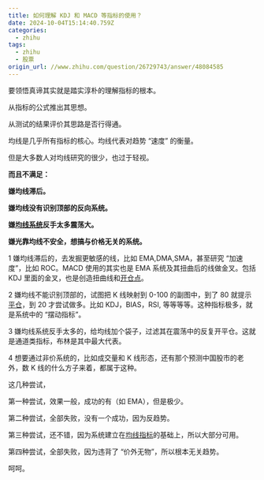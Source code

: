 ```yaml
---
title: 如何理解 KDJ 和 MACD 等指标的使用？
date: 2024-10-04T15:14:40.759Z
categories:
  - zhihu
tags:
  - zhihu
  - 股票
origin_url: //www.zhihu.com/question/26729743/answer/48084585
---
```

要领悟真谛其实就是踏实淳朴的理解指标的根本。

从指标的公式推出其思想。

从测试的结果评价其思路是否行得通。

均线是几乎所有指标的核心。均线代表对趋势 “速度” 的衡量。

但是大多数人对均线研究的很少，也过于轻视。

&#x20;**而且不满足：**&#x20;

&#x20;**嫌均线滞后。**&#x20;

&#x20;**嫌均线没有识别顶部的反向系统。**&#x20;

**嫌[均线系统](https://zhida.zhihu.com/search?content_id=14631778\&content_type=Answer\&match_order=1\&q=%E5%9D%87%E7%BA%BF%E7%B3%BB%E7%BB%9F\&zd_token=eyJhbGciOiJIUzI1NiIsInR5cCI6IkpXVCJ9.eyJpc3MiOiJ6aGlkYV9zZXJ2ZXIiLCJleHAiOjE3MjgyMjc2NzcsInEiOiLlnYfnur_ns7vnu58iLCJ6aGlkYV9zb3VyY2UiOiJlbnRpdHkiLCJjb250ZW50X2lkIjoxNDYzMTc3OCwiY29udGVudF90eXBlIjoiQW5zd2VyIiwibWF0Y2hfb3JkZXIiOjEsInpkX3Rva2VuIjpudWxsfQ.gfMiJBb_RhaaieL2WlD5Uw4MYLDkWnfsGwTT1lyZu6o\&zhida_source=entity)反手太多震荡大。**

&#x20;**嫌光靠均线不安全，想搞与价格无关的系统。**&#x20;

1 嫌均线滞后的，去发掘更敏感的线，比如 EMA,DMA,SMA，甚至研究 “加速度”，比如 ROC。MACD 使用的其实也是 EMA 系统及其扭曲后的线做金叉。包括 KDJ 里面的金叉，也是创造扭曲线和[开仓点](https://zhida.zhihu.com/search?content_id=14631778\&content_type=Answer\&match_order=1\&q=%E5%BC%80%E4%BB%93%E7%82%B9\&zd_token=eyJhbGciOiJIUzI1NiIsInR5cCI6IkpXVCJ9.eyJpc3MiOiJ6aGlkYV9zZXJ2ZXIiLCJleHAiOjE3MjgyMjc2NzcsInEiOiLlvIDku5PngrkiLCJ6aGlkYV9zb3VyY2UiOiJlbnRpdHkiLCJjb250ZW50X2lkIjoxNDYzMTc3OCwiY29udGVudF90eXBlIjoiQW5zd2VyIiwibWF0Y2hfb3JkZXIiOjEsInpkX3Rva2VuIjpudWxsfQ.SH4VBYGlhm-0k52oksnZKNaSaF9sPIdrKK1xLIAQ1nI\&zhida_source=entity)。

2 嫌均线不能识别顶部的，试图把 K 线映射到 0-100 的副图中，到了 80 就提示[平仓](https://zhida.zhihu.com/search?content_id=14631778\&content_type=Answer\&match_order=1\&q=%E5%B9%B3%E4%BB%93\&zd_token=eyJhbGciOiJIUzI1NiIsInR5cCI6IkpXVCJ9.eyJpc3MiOiJ6aGlkYV9zZXJ2ZXIiLCJleHAiOjE3MjgyMjc2NzcsInEiOiLlubPku5MiLCJ6aGlkYV9zb3VyY2UiOiJlbnRpdHkiLCJjb250ZW50X2lkIjoxNDYzMTc3OCwiY29udGVudF90eXBlIjoiQW5zd2VyIiwibWF0Y2hfb3JkZXIiOjEsInpkX3Rva2VuIjpudWxsfQ.n1ISODHlnXXaYnivmQw5htOIzCsQWf87y0rzEtgyI3k\&zhida_source=entity)，到 20 才尝试做多。比如 KDJ，BIAS，RSI, 等等等等。这种指标极多，就是系统中的 “摆动指标”。

3 嫌均线系统反手太多的，给均线加个袋子，过滤其在震荡中的反复开平仓。这就是通道类指标，布林是其中最大代表。

4 想要通过非价系统的，比如成交量和 K 线形态，还有那个预测中国股市的老外，数 K 线的什么方子来着，都属于这种。

这几种尝试，

第一种尝试，效果一般，成功的有（如 EMA），但是极少。

第二种尝试，全部失败，没有一个成功，因为反趋势。

第三种尝试，还不错，因为系统建立在[均线指标](https://zhida.zhihu.com/search?content_id=14631778\&content_type=Answer\&match_order=1\&q=%E5%9D%87%E7%BA%BF%E6%8C%87%E6%A0%87\&zd_token=eyJhbGciOiJIUzI1NiIsInR5cCI6IkpXVCJ9.eyJpc3MiOiJ6aGlkYV9zZXJ2ZXIiLCJleHAiOjE3MjgyMjc2NzcsInEiOiLlnYfnur_mjIfmoIciLCJ6aGlkYV9zb3VyY2UiOiJlbnRpdHkiLCJjb250ZW50X2lkIjoxNDYzMTc3OCwiY29udGVudF90eXBlIjoiQW5zd2VyIiwibWF0Y2hfb3JkZXIiOjEsInpkX3Rva2VuIjpudWxsfQ.A6l3nvhuiyKvtwTc3I_bEjde76tsdaUGBXIPAvDGo-Q\&zhida_source=entity)的基础上，所以大部分可用。

第四种尝试，全部失败，因为违背了 “价外无物”，所以根本无关趋势。

呵呵。
